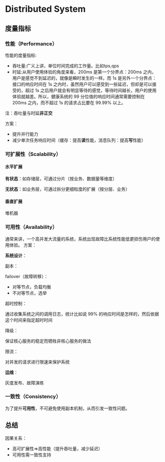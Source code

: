 # Distributed System

## 度量指标

### 性能（Performance）

性能的度量指标:

- 吞吐量:广义上讲，单位时间完成的工作量。比如tps,qps
- 时延:从用户使用体验的角度来看，200ms 是第一个分界点：200ms 之内，用户是感觉不到延迟的，就像是瞬时发生的一样。而 1s 是另外一个分界点：接口的响应时间在 1s 之内时，虽然用户可以感受到一些延迟，但却是可以接受的，超过 1s 之后用户就会有明显等待的感觉，等待时间越长，用户的使用体验就越差。所以，健康系统的 99 分位值的响应时间通常需要控制在 200ms 之内，而不超过 1s 的请求占比要在 99.99% 以上。


注：吞吐量与时延**非正交**


方案：

- 提升并行能力
- 减少单次任务响应时间（缓存：提高**读**性能，消息队列：提高**写**性能）

### 可扩展性（Scalability）
#### 水平扩展
**有状态**：如存储层，可通过分片（按业务、数据量等维度）

**无状态**：如业务层，可通过拆分更细粒度的扩展（按分层、业务）

#### 垂直扩展
堆机器

### 可用性（Availability）
通常来讲，一个高并发大流量的系统，系统出现故障比系统性能低更损伤用户的使用体验。
方案：

**系统设计**：

副本：

failover（故障转移）：

- 对等节点，负载均衡
- 不对等节点，选举

超时控制：

通过收集系统之间的调用日志，统计比如说 99% 的响应时间是怎样的，然后依据这个时间来指定超时时间

降级：

保证核心服务的稳定而牺牲非核心服务的做法

限流：

对并发的请求进行限速来保护系统

**运维**：

灰度发布、故障演练

### 一致性（Consistency）

为了提升**可用性**，不可避免使用副本机制，从而引发一致性问题。

## 总结

因果关系：

- 高可扩展性=>高性能（提升吞吐量，减少延迟）
- 可用性需一致性支持
